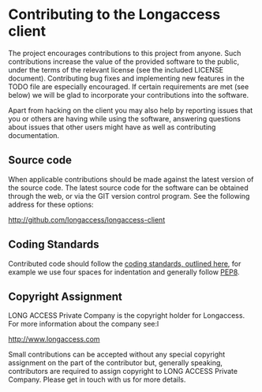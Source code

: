 Contributing to the Longaccess client
=====================================

The project encourages contributions to this project from anyone. Such
contributions increase the value of the provided software to the public, under
the terms of the relevant license (see the included LICENSE document).
Contributing bug fixes and implementing new features in the TODO file are
especially encouraged. If certain requirements are met (see below) we will be
glad to incorporate your contributions into the software.

Apart from hacking on the client you may also help by reporting issues that you
or others are having while using the software, answering questions about issues
that other users might have as well as contributing documentation.

Source code
-----------

When applicable contributions should be made against the latest version of the
source code. The latest source code for the software can be obtained through
the web, or via the GIT version control program. See the following address for
these options:

http://github.com/longaccess/longaccess-client


Coding Standards
----------------

Contributed code should follow the [coding standards, outlined here][cs], for example we
use four spaces for indentation and generally follow [PEP8][].

[PEP8]: http://www.python.org/dev/peps/pep-0008/ "PEP8: Style Guide for Python Code"
[cs]: CODING-STYLE.md "CODING-STYLE.md : coding standards for Longaccess"

Copyright Assignment
--------------------

LONG ACCESS Private Company is the copyright holder for Longaccess. For more
information about the company see:l

http://www.longaccess.com

Small contributions can be accepted without any special copyright assignment on
the part of the contributor but, generally speaking, contributors are required
to assign copyright to LONG ACCESS Private Company. Please get in touch with us for
more details.
